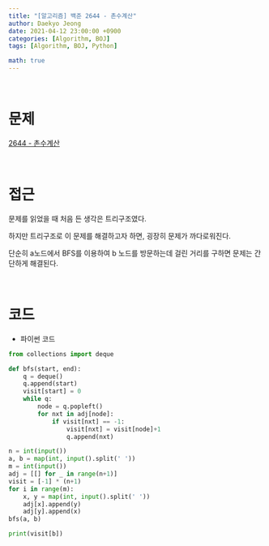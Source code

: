 ```yaml
---
title: "[알고리즘] 백준 2644 - 촌수계산"
author: Daekyo Jeong
date: 2021-04-12 23:00:00 +0900
categories: [Algorithm, BOJ]
tags: [Algorithm, BOJ, Python]

math: true
---
```



<br/>

# **문제**

[2644 - 촌수계산](https://www.acmicpc.net/problem/2644)

<br/>

# **접근**

문제를 읽었을 때 처음 든 생각은 트리구조였다.  

하지만 트리구조로 이 문제를 해결하고자 하면, 굉장히 문제가 까다로워진다.  

단순히 a노드에서 BFS를 이용하여 b 노드를 방문하는데 걸린 거리를 구하면 문제는 간단하게 해결된다.  

<br/>

# **코드**

- 파이썬 코드   

```py
from collections import deque

def bfs(start, end):
    q = deque()
    q.append(start)
    visit[start] = 0
    while q:
        node = q.popleft()
        for nxt in adj[node]:
            if visit[nxt] == -1:
                visit[nxt] = visit[node]+1
                q.append(nxt)

n = int(input())
a, b = map(int, input().split(' '))
m = int(input())
adj = [[] for _ in range(n+1)]
visit = [-1] * (n+1)
for i in range(m):
    x, y = map(int, input().split(' '))
    adj[x].append(y)
    adj[y].append(x)
bfs(a, b)

print(visit[b])



```

<br/>
